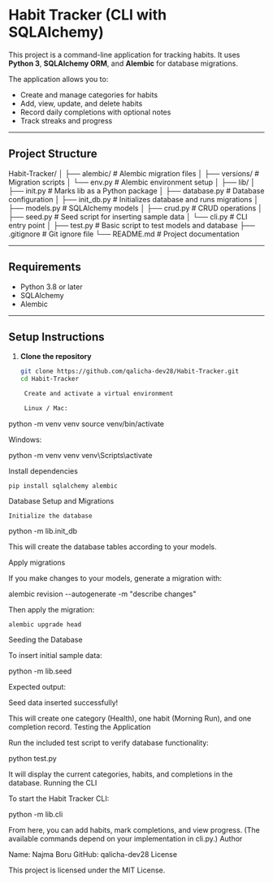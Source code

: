# Habit Tracker (CLI with SQLAlchemy)

This project is a command-line application for tracking habits. It uses **Python 3**, **SQLAlchemy ORM**, and **Alembic** for database migrations.

The application allows you to:

- Create and manage categories for habits  
- Add, view, update, and delete habits  
- Record daily completions with optional notes  
- Track streaks and progress  

---

## Project Structure

Habit-Tracker/
│
├── alembic/ # Alembic migration files
│ ├── versions/ # Migration scripts
│ └── env.py # Alembic environment setup
│
├── lib/
│ ├── init.py # Marks lib as a Python package
│ ├── database.py # Database configuration
│ ├── init_db.py # Initializes database and runs migrations
│ ├── models.py # SQLAlchemy models
│ ├── crud.py # CRUD operations
│ ├── seed.py # Seed script for inserting sample data
│ └── cli.py # CLI entry point
│
├── test.py # Basic script to test models and database
├── .gitignore # Git ignore file
└── README.md # Project documentation


---

## Requirements

- Python 3.8 or later  
- SQLAlchemy  
- Alembic  

---

## Setup Instructions

1. **Clone the repository**
   ```bash
   git clone https://github.com/qalicha-dev28/Habit-Tracker.git
   cd Habit-Tracker

    Create and activate a virtual environment

    Linux / Mac:

python -m venv venv
source venv/bin/activate

Windows:

python -m venv venv
venv\Scripts\activate

Install dependencies

    pip install sqlalchemy alembic

Database Setup and Migrations

    Initialize the database

python -m lib.init_db

This will create the database tables according to your models.

Apply migrations

If you make changes to your models, generate a migration with:

alembic revision --autogenerate -m "describe changes"

Then apply the migration:

    alembic upgrade head

Seeding the Database

To insert initial sample data:

python -m lib.seed

Expected output:

Seed data inserted successfully!

This will create one category (Health), one habit (Morning Run), and one completion record.
Testing the Application

Run the included test script to verify database functionality:

python test.py

It will display the current categories, habits, and completions in the database.
Running the CLI

To start the Habit Tracker CLI:

python -m lib.cli

From here, you can add habits, mark completions, and view progress.
(The available commands depend on your implementation in cli.py.)
Author

Name: Najma Boru
GitHub: qalicha-dev28
License

This project is licensed under the MIT License.
